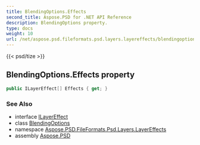 ```yaml
---
title: BlendingOptions.Effects
second_title: Aspose.PSD for .NET API Reference
description: BlendingOptions property. 
type: docs
weight: 10
url: /net/aspose.psd.fileformats.psd.layers.layereffects/blendingoptions/effects/
---
```

{{< psd/tize >}}
## BlendingOptions.Effects property

```csharp
public ILayerEffect[] Effects { get; }
```

### See Also

* interface [ILayerEffect](../../ilayereffect/)
* class [BlendingOptions](../)
* namespace [Aspose.PSD.FileFormats.Psd.Layers.LayerEffects](../../blendingoptions/)
* assembly [Aspose.PSD](../../../)


